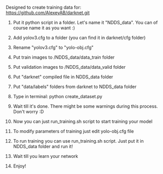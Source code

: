 Designed to create training data for: https://github.com/AlexeyAB/darknet.git

1) Put it python script in a folder. Let's name it "NDDS_data". You can of course name it as you want :)

2) Add yolov3.cfg to a folder (you can find it in darknet/cfg folder)

3) Rename "yolov3.cfg" to "yolo-obj.cfg"

4) Put train images to /NDDS_data/data_train folder

5) Put validation images to /NDDS_data/data_valid folder

6) Put "darknet" compiled file in NDDS_data folder

7) Put "data/labels" folders from darknet to NDDS_data folder

8) Type in terminal: python create_dataset.py

9) Wait till it's done. There might be some warnings during this process. Don't worry :D

10) Now you can just run_training.sh script to start training your model

11) To modify parameters of training just edit yolo-obj.cfg file

12) To run training you can use run_training.sh script. Just put it in NDDS_data folder and run it!

13) Wait till you learn your network

14) Enjoy!
